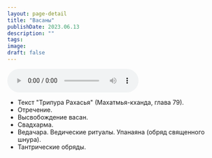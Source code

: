 ```yaml
---
layout: page-detail
title: "Васаны"
publishDate: 2023.06.13
description: ""
tags:
image:
draft: false
---
```


<audio title="2023.06.13 - Васаны.mp3" src="/upload/iblock/afd/afd55a30283e93573e1a486c0d0affdc.mp3" controls=""></audio>

* Текст "Трипура Рахасья" (Махатмья-кханда, глава 79).
* Отречение.
* Высвобождение васан.
* Свадхарма.
* Ведачара. Ведические ритуалы. Упанаяна (обряд священного шнура).
* Тантрические обряды.

  
